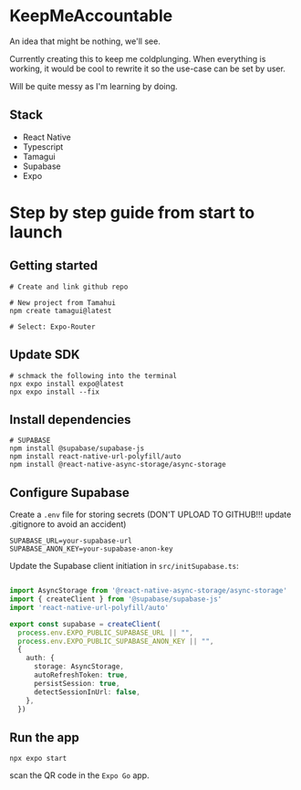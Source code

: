 # KeepMeAccountable
An idea that might be nothing, we'll see.

Currently creating this to keep me coldplunging. When everything is working, it would be cool to rewrite it so the use-case can be set by user.

Will be quite messy as I'm learning by doing.

## Stack
- React Native
- Typescript
- Tamagui
- Supabase
- Expo

# Step by step guide from start to launch

## Getting started

```shell
# Create and link github repo

# New project from Tamahui
npm create tamagui@latest

# Select: Expo-Router
```

## Update SDK
```shell
# schmack the following into the terminal
npx expo install expo@latest
npx expo install --fix
```

## Install dependencies

```shell
# SUPABASE
npm install @supabase/supabase-js
npm install react-native-url-polyfill/auto
npm install @react-native-async-storage/async-storage
```

## Configure Supabase

Create a `.env` file for storing secrets (DON'T UPLOAD TO GITHUB!!! update .gitignore to avoid an accident)

```env
SUPABASE_URL=your-supabase-url
SUPABASE_ANON_KEY=your-supabase-anon-key
```

Update the Supabase client initiation in `src/initSupabase.ts`:

```ts

import AsyncStorage from '@react-native-async-storage/async-storage'
import { createClient } from '@supabase/supabase-js'
import 'react-native-url-polyfill/auto'

export const supabase = createClient(
  process.env.EXPO_PUBLIC_SUPABASE_URL || "",
  process.env.EXPO_PUBLIC_SUPABASE_ANON_KEY || "",
  {
    auth: {
      storage: AsyncStorage,
      autoRefreshToken: true,
      persistSession: true,
      detectSessionInUrl: false,
    },
  })
```



## Run the app
```shell
npx expo start
```

scan the QR code in the `Expo Go` app.